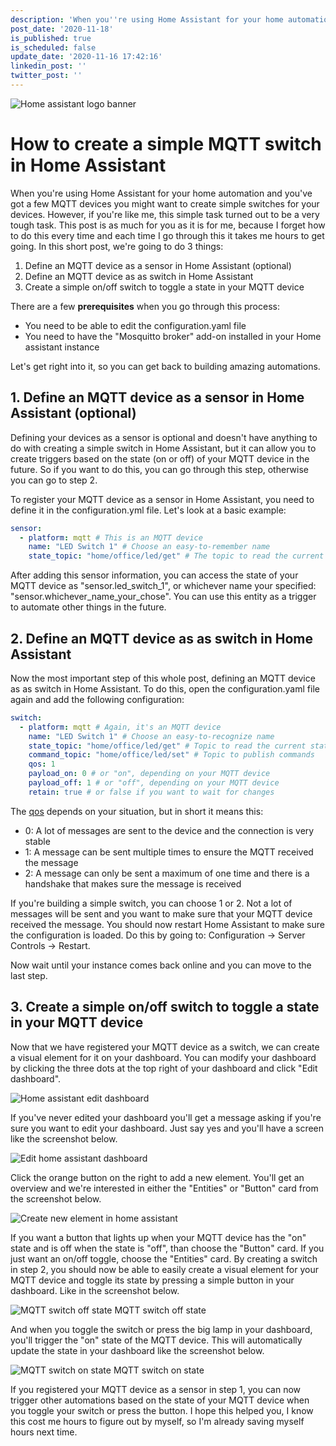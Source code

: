 ```yaml
---
description: 'When you''re using Home Assistant for your home automation and you''ve got a few MQTT devices you might want to create simple switches for your devices. However, if you''re like me, this simple task turned out to be a very tough task. In this post we''re going to create a visual toggle for your MQTT devices.'
post_date: '2020-11-18'
is_published: true
is_scheduled: false
update_date: '2020-11-16 17:42:16'
linkedin_post: ''
twitter_post: ''
---
```


![Home assistant logo banner](/images/articles/home-assistant-logo-banner.png "Home assistant logo banner")
# How to create a simple MQTT switch in Home Assistant
When you're using Home Assistant for your home automation and you've got a few MQTT devices you might want to create simple switches for your devices. However, if you're like me, this simple task turned out to be a very tough task. This post is as much for you as it is for me, because I forget how to do this every time and each time I go through this it takes me hours to get going. In this short post, we're going to do 3 things:

1. Define an MQTT device as a sensor in Home Assistant (optional)
2. Define an MQTT device as as switch in Home Assistant
3. Create a simple on/off switch to toggle a state in your MQTT device

There are a few **prerequisites** when you go through this process:

- You need to be able to edit the configuration.yaml file
- You need to have the "Mosquitto broker" add-on installed in your Home assistant instance

Let's get right into it, so you can get back to building amazing automations.

## 1. Define an MQTT device as a sensor in Home Assistant (optional)
Defining your devices as a sensor is optional and doesn't have anything to do with creating a simple switch in Home Assistant, but it can allow you to create triggers based on the state (on or off) of your MQTT device in the future. So if you want to do this, you can go through this step, otherwise you can go to step 2.

To register your MQTT device as a sensor in Home Assistant, you need to define it in the configuration.yml file. Let's look at a basic example:

```yaml
sensor:
  - platform: mqtt # This is an MQTT device
    name: "LED Switch 1" # Choose an easy-to-remember name
    state_topic: "home/office/led/get" # The topic to read the current state
```

After adding this sensor information, you can access the state of your MQTT device as "sensor.led_switch_1", or whichever name your specified: "sensor.whichever_name_your_chose". You can use this entity as a trigger to automate other things in the future.

## 2. Define an MQTT device as as switch in Home Assistant
Now the most important step of this whole post, defining an MQTT device as as switch in Home Assistant. To do this, open the configuration.yaml file again and add the following configuration:

```yaml
switch:
  - platform: mqtt # Again, it's an MQTT device
    name: "LED Switch 1" # Choose an easy-to-recognize name
    state_topic: "home/office/led/get" # Topic to read the current state
    command_topic: "home/office/led/set" # Topic to publish commands
    qos: 1
    payload_on: 0 # or "on", depending on your MQTT device
    payload_off: 1 # or "off", depending on your MQTT device
    retain: true # or false if you want to wait for changes
```

The [qos](https://assetwolf.com/learn/mqtt-qos-understanding-quality-of-service) depends on your situation, but in short it means this:

- 0: A lot of messages are sent to the device and the connection is very stable
- 1: A message can be sent multiple times to ensure the MQTT received the message
- 2: A message can only be sent a maximum of one time and there is a handshake that makes sure the message is received

If you're building a simple switch, you can choose 1 or 2. Not a lot of messages will be sent and you want to make sure that your MQTT device received the message. You should now restart Home Assistant to make sure the configuration is loaded. Do this by going to: Configuration -> Server Controls -> Restart.

Now wait until your instance comes back online and you can move to the last step.

## 3. Create a simple on/off switch to toggle a state in your MQTT device
Now that we have registered your MQTT device as a switch, we can create a visual element for it on your dashboard. You can modify your dashboard by clicking the three dots at the top right of your dashboard and click "Edit dashboard".

![Home assistant edit dashboard](/images/articles/home-assistant-edit-dashboard-.png "Home assistant edit dashboard")

If you've never edited your dashboard you'll get a message asking if you're sure you want to edit your dashboard. Just say yes and you'll have a screen like the screenshot below.

![Edit home assistant dashboard](/images/articles/edit-home-assistant-dashboard.png "Edit home assistant dashboard")

Click the orange button on the right to add a new element. You'll get an overview and we're interested in either the "Entities" or "Button" card from the screenshot below.

![Create new element in home assistant](/images/articles/create-new-element-in-home-assistant.png "Create new element in home assistant")

If you want a button that lights up when your MQTT device has the "on" state and is off when the state is "off", than choose the "Button" card. If you just want an on/off toggle, choose the "Entities" card. By creating a switch in step 2, you should now be able to easily create a visual element for your MQTT device and toggle its state by pressing a simple button in your dashboard. Like in the screenshot below.

![MQTT switch off state](/images/articles/mqtt-switch-off-state.png "MQTT switch off state")
<span class="caption">MQTT switch off state</span>
	
And when you toggle the switch or press the big lamp in your dashboard, you'll trigger the "on" state of the MQTT device. This will automatically update the state in your dashboard like the screenshot below.
		
![MQTT switch on state](/images/articles/mqtt-on-state.png "MQTT switch on state")
<span class="caption">MQTT switch on state</span>

If you registered your MQTT device as a sensor in step 1, you can now trigger other automations based on the state of your MQTT device when you toggle your switch or press the button. I hope this helped you, I know this cost me hours to figure out by myself, so I'm already saving myself hours next time.